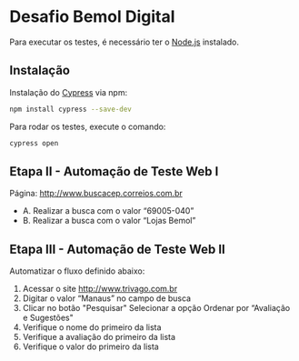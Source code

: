 # Desafio Bemol Digital

Para executar os testes, é necessário ter o [Node.js](https://nodejs.org/en/) instalado.

## Instalação
Instalação do [Cypress](https://docs.cypress.io/guides/getting-started/installing-cypress) via npm:
```bash
npm install cypress --save-dev
````
Para rodar os testes, execute o comando:
```bash
cypress open
```

## Etapa II - Automação de Teste Web I
Página: http://www.buscacep.correios.com.br
- A. Realizar a busca com o valor “69005-040”
- B. Realizar a busca com o valor “Lojas Bemol”

## Etapa III - Automação de Teste Web II
Automatizar o fluxo definido abaixo:
1. Acessar o site http://www.trivago.com.br
2. Digitar o valor “Manaus” no campo de busca
3. Clicar no botão "Pesquisar" Selecionar a opção Ordenar por “Avaliação e
Sugestões"
4. Verifique o nome do primeiro da lista
5. Verifique a avaliação do primeiro da lista
6. Verifique o valor do primeiro da lista
